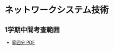 # ネットワークシステム技術
## 1学期中間考査範囲
- [範囲分 PDF](https://drive.google.com/file/d/1c5sYIzAn-hriyQ69gw7uz7AzUl5EFQCR/view?usp=sharing)
